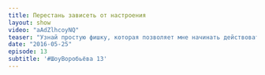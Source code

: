 ```yaml
---
title: Перестань зависеть от настроения 
layout: show
video: "aAdZlhcoyNQ"
teaser: "Узнай простую фишку, которая позволяет мне начинать действовать даже если нет настроения действовать"
date: "2016-05-25"
episode: 13
subtitle: '#ШоуВоробьёва 13'
---
```

